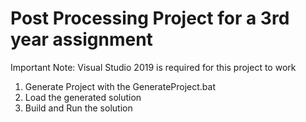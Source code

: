 # Post Processing Project for a 3rd year assignment

Important Note: Visual Studio 2019 is required for this project to work
1. Generate Project with the GenerateProject.bat
2. Load the generated solution
3. Build and Run the solution
